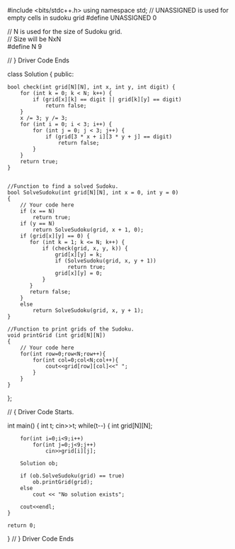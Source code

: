 #include <bits/stdc++.h>
using namespace std;
// UNASSIGNED is used for empty cells in sudoku grid 
#define UNASSIGNED 0  

// N is used for the size of Sudoku grid.  
// Size will be NxN  
#define N 9  


 // } Driver Code Ends

class Solution 
{
    public:
    
    bool check(int grid[N][N], int x, int y, int digit) {
        for (int k = 0; k < N; k++) {
            if (grid[x][k] == digit || grid[k][y] == digit)
                return false;
        }
        x /= 3; y /= 3;
        for (int i = 0; i < 3; i++) {
            for (int j = 0; j < 3; j++) {
                if (grid[3 * x + i][3 * y + j] == digit)
                    return false;
            }
        }
        return true;
    }
    
   
    //Function to find a solved Sudoku. 
    bool SolveSudoku(int grid[N][N], int x = 0, int y = 0)   
    { 
        // Your code here
        if (x == N)
            return true;
        if (y == N)
            return SolveSudoku(grid, x + 1, 0);
        if (grid[x][y] == 0) {
           for (int k = 1; k <= N; k++) {
               if (check(grid, x, y, k)) {
                   grid[x][y] = k;
                   if (SolveSudoku(grid, x, y + 1))
                       return true;
                   grid[x][y] = 0;
               }
           }
           return false;
        }
        else
            return SolveSudoku(grid, x, y + 1);
    }
    
    //Function to print grids of the Sudoku.
    void printGrid (int grid[N][N]) 
    {
        // Your code here
        for(int row=0;row<N;row++){
            for(int col=0;col<N;col++){
                cout<<grid[row][col]<<" ";
            }
        }
    }
};

// { Driver Code Starts.

int main() {
	int t;
	cin>>t;
	while(t--)
	{
		int grid[N][N];
		
		for(int i=0;i<9;i++)
		    for(int j=0;j<9;j++)
		        cin>>grid[i][j];
		        
		Solution ob;
		
		if (ob.SolveSudoku(grid) == true)  
            ob.printGrid(grid);  
        else
            cout << "No solution exists";  
        
        cout<<endl;
	}
	
	return 0;
}  // } Driver Code Ends
